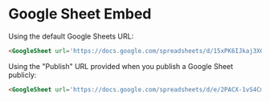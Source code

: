 <script>
    // Due to the location that Evidence builds the site, we need to hop up many directories to get to root
    import GoogleSheet from "../../../../../src/lib/ui/GoogleSheet.svelte";
</script>

# Google Sheet Embed

Using the default Google Sheets URL:
```html
<GoogleSheet url='https://docs.google.com/spreadsheets/d/15xPK6IJkaj3XGyGDfesDqlGfBfq7dBMbMp3fH7epRGA/edit?usp=sharing'/>
```

<GoogleSheet url='https://docs.google.com/spreadsheets/d/15xPK6IJkaj3XGyGDfesDqlGfBfq7dBMbMp3fH7epRGA/edit?usp=sharing'/>

Using the "Publish" URL provided when you publish a Google Sheet publicly:
```html
<GoogleSheet url='https://docs.google.com/spreadsheets/d/e/2PACX-1vS4CmyhVsSYtVtK8MwyZ6WqkcEf1oxCx15zq-dZDitvCZt7alqYBy-ydnxJiApR-gD7oLsDY4s4V_sa/pubhtml?widget=true&amp;headers=false'/>
```

<GoogleSheet url='https://docs.google.com/spreadsheets/d/e/2PACX-1vS4CmyhVsSYtVtK8MwyZ6WqkcEf1oxCx15zq-dZDitvCZt7alqYBy-ydnxJiApR-gD7oLsDY4s4V_sa/pubhtml?widget=true&amp;headers=false'/>

